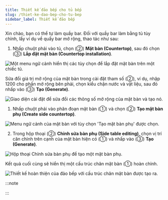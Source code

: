 ```yaml
---
title: Thiết kế đảo bếp cho tủ bếp
slug: /thiet-ke-dao-bep-cho-tu-bep
sidebar_label: Thiết kế đảo bếp
---
```


Xin chào, bạn có thể tự làm quầy bar. Đối với quầy bar làm bằng tủ tùy chỉnh, lấy ví dụ về quầy bar mở rộng, thao tác như sau:

1. Nhấp chuột phải vào tủ, chọn (②) **Mặt bàn (Countertop)**, sau đó chọn (③) **Lắp đặt mặt bàn (Countertop installation)**.

![Một menu ngữ cảnh hiển thị các tùy chọn để lắp đặt mặt bàn trên một chiếc tủ.](https://storage.googleapis.com/jegavn_kb/images/d6fa4214-7cdf-4dde-8423-a7b49e591657.png)

Sửa đổi giá trị mở rộng của mặt bàn trong cài đặt tham số (②), ví dụ, nhập 1200 cho phần mở rộng bên phải, chọn kiểu chặn nước và vật liệu, sau đó nhấp vào (③) **Tạo (Generate)**.

![Giao diện cài đặt để sửa đổi các thông số mở rộng của mặt bàn và tạo nó.](https://storage.googleapis.com/jegavn_kb/images/0e426926-292d-4080-b108-79df6ed77409.png)

1. Nhấp chuột phải vào phân đoạn mặt bàn (①) và chọn (②) **Tạo mặt bàn phụ (Create side countertop)**.

![Menu ngữ cảnh của mặt bàn với tùy chọn 'Tạo mặt bàn phụ' được chọn.](https://storage.googleapis.com/jegavn_kb/images/0b4a7f1a-a293-4bf7-90fa-6ba22a846dbc.png)

2. Trong hộp thoại (②) **Chỉnh sửa bàn phụ (Side table editing)**, chọn vị trí căn chỉnh trên cạnh của mặt bàn hiện có (①) và nhấp vào (③) **Tạo (Generate)**.

![Hộp thoại Chỉnh sửa bàn phụ để tạo một mặt bàn phụ.](https://storage.googleapis.com/jegavn_kb/images/08f00120-21fd-4bab-bc4f-ba4cb6cf4934.png)

Kết quả cuối cùng sẽ hiển thị một cấu trúc chân mặt bàn (①) hoàn chỉnh.

![Thiết kế hoàn thiện của đảo bếp với cấu trúc chân mặt bàn được tạo ra.](https://storage.googleapis.com/jegavn_kb/images/b8bcf94f-92c3-485f-a42e-31dc8b3ec921.png)

:::note

:::